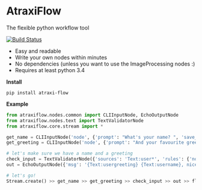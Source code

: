 # AtraxiFlow
The flexible python workflow tool

[![Build Status](https://travis-ci.org/smertiens/AtraxiFlow.svg?branch=master)](https://travis-ci.org/smertiens/AtraxiFlow)

* Easy and readable
* Write your own nodes within minutes
* No dependencies (unless you want to use the ImageProcessing nodes :)
* Requires at least python 3.4

**Install**
```
pip install atraxi-flow
```

**Example**

```python
from atraxiflow.nodes.common import CLIInputNode, EchoOutputNode
from atraxiflow.nodes.text import TextValidatorNode
from atraxiflow.core.stream import *

get_name = CLIInputNode('node', {'prompt': "What's your name? ", 'save_to': 'username' })
get_greeting = CLIInputNode('node', {'prompt': "And your favourite greeting? ", 'save_to': 'usergreeting' })

# let's make sure we have a name and a greeting
check_input = TextValidatorNode({'sources': 'Text:user*', 'rules': {'not_empty': {}}})
out = EchoOutputNode({'msg': '{Text:usergreeting} {Text:username}, nice to meet you!'})

# let's go!
Stream.create() >> get_name >> get_greeting >> check_input >> out >> flow()
```

